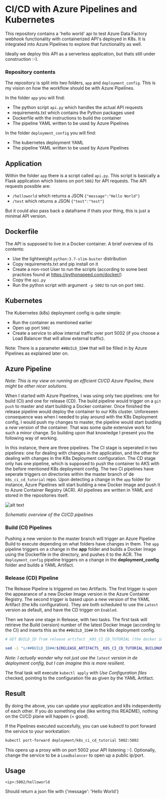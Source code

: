 # CI/CD with Azure Pipelines and Kubernetes
This repository contains a 'hello world' api to test Azure Data Factory webhook functionality with containerized API's deployed in K8s. It is integrated into Azure Pipelines to explore that functionality as well.

Ideally we deploy this API as a serverless application, but thats still under construction :-).

### Repository contents
The repository is split into two folders, `app` and `deployment_config`. This is my vision on how the workflow should be with Azure Pipelines.

In the folder `app` you will find:
- The python script `api.py` which handles the actual API requests
- requirements.txt which contains the Python packages used
- Dockerfile with the instructions to build the container
- The pipeline YAML written to be used by Azure Pipelines

In the folder `deployment_config` you will find:
- The kubernetes deployment YAML
- The pipeline YAML written to be used by Azure Pipelines

## Application
Within the folder `app` there is a script called `api.py`. This script is basically a Flask application which listens on port `5002` for API requests.
The API requests possible are:
- `/helloworld` which returns a JSON `{"message":"Hello World"}`
- `/test` which returns a JSON `{"test":"test"}`

But it could also pass back a dataframe if thats your thing, this is just a minimal API version.

## Dockerfile
The API is supposed to live in a Docker container. A brief overview of its contents:
- Use the lightweight `python:3.7-slim-buster` distribution
- Copy requirements.txt and pip install on it
- Create a non-root User to run the scripts (according to some best practices found at https://pythonspeed.com/docker/)
- Copy the `api.py`
- Run the python script with argument `-p 5002` to run on port `5002`.

## Kubernetes  
The Kubernetes (k8s) deployment config is quite simple:
-  Run the container as mentioned earlier
-  Open up port `5002`
-  Create a service to allow internal traffic over port 5002 (if you choose a Load Balancer that will allow external traffic).

Note: There is a parameter `##BUILD_ID##` that will be filled in by Azure Pipelines as explained later on.

## Azure Pipeline
*Note: This is my view on running an efficient CI/CD Azure Pipeline, there might be other nicer solutions.*

 When I started with Azure Pipelines, I was using only two pipelines: one for build (CI) and one for release (CD). The build pipeline would trigger on a `git push` to master and start building a Docker container. Once finished the release pipeline would deploy the container to our K8s cluster. Unforeseen consequence was when I needed to play around with the K8s Deployment config, I would push my changes to master, the pipeline would start buidling a *new* version of the container. That was some quite extensive work for such a minor change. So building upon that knowledge I present you the following way of working.

 In this instance, there are three pipelines. The CI stage is seperated in two pipelines: one for dealing with changes in the application, and the other for dealing with changes in the K8s Deployment configuration. The CD stage only has one pipeline, which is supposed to push the container to AKS with the before mentioned K8s deployment config.
 The two CI pipelines have seperate triggers on directories within the master branch of de `k8s_ci_cd_tutorial` repo. Upon detecting a change in the `app` folder for instance, Azure Pipelines will start building a new Docker Image and push it to Azure Container Registry (ACR). All pipelines are written in YAML and stored in the repositories itself.

![alt text](https://i.postimg.cc/SKQrmzDP/CI-CD.jpg)

*Schematic overview of the CI/CD pipelines*

### Build (CI) Pipelines
Pushing a new version to the master branch will trigger an Azure Pipeline Build to execute depending on what folders have changes in them. The `app` pipeline triggers on a change in the **app** folder and builds a Docker Image using the Dockerfile in the directory, and pushes it to the ACR. The `deployment_config` pipeline triggers on a change in the **deployment_config** folder and builds a YAML Artifact.

### Release (CD) Pipeline
The Release Pipeline is triggered on two Artifacts. The first trigger is upon the appearance of a new Docker Image version in the Azure Container Registry. The second trigger is based upon a new version of the YAML Artifact (the k8s configuration). They are both scheduled to use the `Latest` version as default, and have the CD trigger on `Enabled`.

Then we have one stage in Release, with two tasks. The first task will retrieve the Build (version) number of the latest Docker Image (according to the CI) and inserts this as the `##BUILD_ID##` in the k8s deployment config.
```bash
# GET BUILD_ID from release artifact _K8S_CI_CD_TUTORIAL (the docker image) and SET the BUILD_ID parameter in the k8s-deployment.yml file

sed -i "s/##BUILD_ID##/${RELEASE_ARTIFACTS__K8S_CI_CD_TUTORIAL_BUILDNUMBER}/g" "$SYSTEM_ARTIFACTSDIRECTORY/_k8s_ci_cd_config/deploy_config_k8s_ci_cd_tutorial/k8s-deployment.yml"
```
 *Note: I actually wonder why not just use the `latest` version in de deployment config, but I can imagine this is more resilient.*

The final task will execute `kubectl apply` with *Use Configuration files* checked, pointing to the configuration file as given by the YAML Artifact.

## Result
By doing the above, you can update your application and k8s independently of each other. If you do something else (like writing this README), nothing on the CI/CD plane will happen (= good).

If the Pipelines executed succesfully, you can use kubectl to port forward the service to your workstation:

```bash
kubectl port-forward deployment/k8s_ci_cd_tutorial 5002:5002
```

This opens up a proxy with on port 5002 your API listening :-). Optionally, change the service to be a `Loadbalancer` to open up a public ip/port.


## Usage

```webhook
<ip>:5002/helloworld
```
Should return a json file with {'message': 'Hello World'}